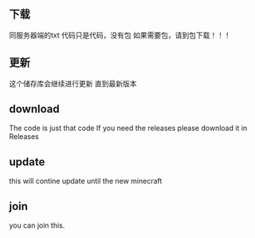 
## 下载
同服务器端的txt
代码只是代码，没有包
如果需要包，请到包下载！！！

## 更新
这个储存库会继续进行更新
直到最新版本

## download
The code is just that code
If you need the releases
please download it in Releases

## update
this will contine update until the new minecraft

## join 
you can join this.
